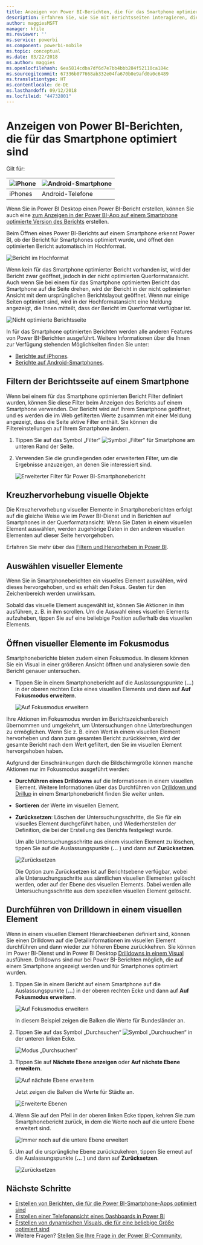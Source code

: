 ```yaml
---
title: Anzeigen von Power BI-Berichten, die für das Smartphone optimiert sind
description: Erfahren Sie, wie Sie mit Berichtsseiten interagieren, die für die Anzeige in Power BI-Smartphone-Apps optimiert sind.
author: maggiesMSFT
manager: kfile
ms.reviewer: ''
ms.service: powerbi
ms.component: powerbi-mobile
ms.topic: conceptual
ms.date: 03/22/2018
ms.author: maggies
ms.openlocfilehash: 6ea5814cdba7df6d7e7bb4bbb284f52110ca184c
ms.sourcegitcommit: 67336b077668ab332e04fa670b0e9afd0a0c6489
ms.translationtype: HT
ms.contentlocale: de-DE
ms.lasthandoff: 09/12/2018
ms.locfileid: "44732801"
---
```

# <a name="view-power-bi-reports-optimized-for-your-phone"></a>Anzeigen von Power BI-Berichten, die für das Smartphone optimiert sind

Gilt für:

| ![iPhone](./media/mobile-apps-view-phone-report/ios-logo-40-px.png) | ![Android-Smartphone](./media/mobile-apps-view-phone-report/android-logo-40-px.png) |
|:--- |:--- |
| iPhones |Android-Telefone |

Wenn Sie in Power BI Desktop einen Power BI-Bericht erstellen, können Sie auch eine [zum Anzeigen in der Power BI-App auf einem Smartphone optimierte Version des Berichts](../../desktop-create-phone-report.md) erstellen.

Beim Öffnen eines Power BI-Berichts auf einem Smartphone erkennt Power BI, ob der Bericht für Smartphones optimiert wurde, und öffnet den optimierten Bericht automatisch im Hochformat.

![Bericht im Hochformat](./media/mobile-apps-view-phone-report/07-power-bi-phone-report-portrait.png)

Wenn kein für das Smartphone optimierter Bericht vorhanden ist, wird der Bericht zwar geöffnet, jedoch in der nicht optimierten Querformatansicht. Auch wenn Sie bei einem für das Smartphone optimierten Bericht das Smartphone auf die Seite drehen, wird der Bericht in der nicht optimierten Ansicht mit dem ursprünglichen Berichtslayout geöffnet. Wenn nur einige Seiten optimiert sind, wird in der Hochformatansicht eine Meldung angezeigt, die Ihnen mitteilt, dass der Bericht im Querformat verfügbar ist.

![Nicht optimierte Berichtsseite](./media/mobile-apps-view-phone-report/06-power-bi-phone-report-page-not-optimized.png)

In für das Smartphone optimierten Berichten werden alle anderen Features von Power BI-Berichten ausgeführt. Weitere Informationen über die Ihnen zur Verfügung stehenden Möglichkeiten finden Sie unter:

* [Berichte auf iPhones](mobile-reports-in-the-mobile-apps.md). 
* [Berichte auf Android-Smartphones](mobile-reports-in-the-mobile-apps.md).

## <a name="filter-the-report-page-on-a-phone"></a>Filtern der Berichtsseite auf einem Smartphone
Wenn bei einem für das Smartphone optimierten Bericht Filter definiert wurden, können Sie diese Filter beim Anzeigen des Berichts auf einem Smartphone verwenden. Der Bericht wird auf Ihrem Smartphone geöffnet, und es werden die im Web gefilterten Werte zusammen mit einer Meldung angezeigt, dass die Seite aktive Filter enthält. Sie können die Filtereinstellungen auf Ihrem Smartphone ändern.

1. Tippen Sie auf das Symbol „Filter“ ![Symbol „Filter“ für Smartphone](./media/mobile-apps-view-phone-report/power-bi-phone-filter-icon.png) am unteren Rand der Seite. 
2. Verwenden Sie die grundlegenden oder erweiterten Filter, um die Ergebnisse anzuzeigen, an denen Sie interessiert sind.
   
    ![Erweiterter Filter für Power BI-Smartphonebericht](./media/mobile-apps-view-phone-report/power-bi-iphone-advanced-filter-toronto.gif)

## <a name="cross-highlight-visuals"></a>Kreuzhervorhebung visuelle Objekte
Die Kreuzhervorhebung visueller Elemente in Smartphoneberichten erfolgt auf die gleiche Weise wie im Power BI-Dienst und in Berichten auf Smartphones in der Querformatansicht: Wenn Sie Daten in einem visuellen Element auswählen, werden zugehörige Daten in den anderen visuellen Elementen auf dieser Seite hervorgehoben.

Erfahren Sie mehr über das [Filtern und Hervorheben in Power BI](../../power-bi-reports-filters-and-highlighting.md).

## <a name="select-visuals"></a>Auswählen visueller Elemente
Wenn Sie in Smartphoneberichten ein visuelles Element auswählen, wird dieses hervorgehoben, und es erhält den Fokus. Gesten für den Zeichenbereich werden unwirksam.

Sobald das visuelle Element ausgewählt ist, können Sie Aktionen in ihm ausführen, z. B. in ihm scrollen. Um die Auswahl eines visuellen Elements aufzuheben, tippen Sie auf eine beliebige Position außerhalb des visuellen Elements.

## <a name="open-visuals-in-focus-mode"></a>Öffnen visueller Elemente im Fokusmodus
Smartphoneberichte bieten zudem einen Fokusmodus. In diesem können Sie ein Visual in einer größeren Ansicht öffnen und analysieren sowie den Bericht genauer untersuchen.

* Tippen Sie in einem Smartphonebericht auf die Auslassungspunkte (**...**) in der oberen rechten Ecke eines visuellen Elements und dann auf **Auf Fokusmodus erweitern**.
  
    ![Auf Fokusmodus erweitern](././media/mobile-apps-view-phone-report/power-bi-phone-report-focus-mode.png)

Ihre Aktionen im Fokusmodus werden im Berichtszeichenbereich übernommen und umgekehrt, um Untersuchungen ohne Unterbrechungen zu ermöglichen. Wenn Sie z. B. einen Wert in einem visuellen Element hervorheben und dann zum gesamten Bericht zurückkehren, wird der gesamte Bericht nach dem Wert gefiltert, den Sie im visuellen Element hervorgehoben haben.

Aufgrund der Einschränkungen durch die Bildschirmgröße können manche Aktionen nur im Fokusmodus ausgeführt werden:

* **Durchführen eines Drilldowns** auf die Informationen in einem visuellen Element. Weitere Informationen über das Durchführen von [Drilldown und Drillup](mobile-apps-view-phone-report.md#drill-down-in-a-visual) in einem Smartphonebericht finden Sie weiter unten.
* **Sortieren** der Werte im visuellen Element.
* **Zurücksetzen**: Löschen der Untersuchungsschritte, die Sie für ein visuelles Element durchgeführt haben, und Wiederherstellen der Definition, die bei der Erstellung des Berichts festgelegt wurde.
  
    Um alle Untersuchungsschritte aus einem visuellen Element zu löschen, tippen Sie auf die Auslassungspunkte (**...** ) und dann auf **Zurücksetzen**.
  
    ![Zurücksetzen](././media/mobile-apps-view-phone-report/power-bi-phone-report-revert-levels.png)
  
    Die Option zum Zurücksetzen ist auf Berichtsebene verfügbar, wobei alle Untersuchungsschritte aus sämtlichen visuellen Elementen gelöscht werden, oder auf der Ebene des visuellen Elements. Dabei werden alle Untersuchungsschritte aus dem speziellen visuellen Element gelöscht.   

## <a name="drill-down-in-a-visual"></a>Durchführen von Drilldown in einem visuellen Element
Wenn in einem visuellen Element Hierarchieebenen definiert sind, können Sie einen Drilldown auf die Detailinformationen im visuellen Element durchführen und dann wieder zur höheren Ebene zurückkehren. Sie können im Power BI-Dienst und in Power BI Desktop [Drilldowns in einem Visual](../../power-bi-visualization-drill-down.md) ausführen. Drilldowns sind nur bei Power BI-Berichten möglich, die auf einem Smartphone angezeigt werden und für Smartphones optimiert wurden. 

1. Tippen Sie in einem Bericht auf einem Smartphone auf die Auslassungspunkte (**...**) in der oberen rechten Ecke und dann auf **Auf Fokusmodus erweitern**.
   
    ![Auf Fokusmodus erweitern](././media/mobile-apps-view-phone-report/power-bi-phone-report-focus-mode.png)
   
    In diesem Beispiel zeigen die Balken die Werte für Bundesländer an.
2. Tippen Sie auf das Symbol „Durchsuchen“ ![Symbol „Durchsuchen“](./media/mobile-apps-view-phone-report/power-bi-phone-report-explore-icon.png) in der unteren linken Ecke.
   
    ![Modus „Durchsuchen“](./media/mobile-apps-view-phone-report/power-bi-phone-report-explore-mode.png)
3. Tippen Sie auf **Nächste Ebene anzeigen** oder **Auf nächste Ebene erweitern**.
   
    ![Auf nächste Ebene erweitern](./media/mobile-apps-view-phone-report/power-bi-phone-report-expand-levels.png)
   
    Jetzt zeigen die Balken die Werte für Städte an.
   
    ![Erweiterte Ebenen](./media/mobile-apps-view-phone-report/power-bi-phone-report-expanded-levels.png)
4. Wenn Sie auf den Pfeil in der oberen linken Ecke tippen, kehren Sie zum Smartphonebericht zurück, in dem die Werte noch auf die untere Ebene erweitert sind.
   
    ![Immer noch auf die untere Ebene erweitert](./media/mobile-apps-view-phone-report/power-bi-back-to-phone-report-expanded-levels.png)
5. Um auf die ursprüngliche Ebene zurückzukehren, tippen Sie erneut auf die Auslassungspunkte (**...** ) und dann auf **Zurücksetzen**.
   
    ![Zurücksetzen](././media/mobile-apps-view-phone-report/power-bi-phone-report-revert-levels.png)

## <a name="next-steps"></a>Nächste Schritte
* [Erstellen von Berichten, die für die Power BI-Smartphone-Apps optimiert sind](../../desktop-create-phone-report.md)
* [Erstellen einer Telefonansicht eines Dashboards in Power BI](../../service-create-dashboard-mobile-phone-view.md)
* [Erstellen von dynamischen Visuals, die für eine beliebige Größe optimiert sind](../../visuals/desktop-create-responsive-visuals.md)
* Weitere Fragen? [Stellen Sie Ihre Frage in der Power BI-Community.](http://community.powerbi.com/)

